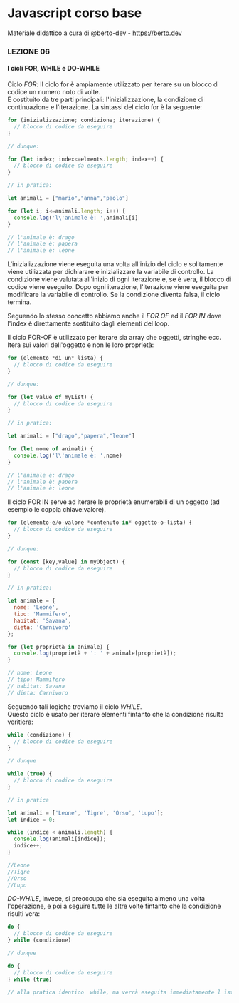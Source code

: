 # Javascript corso base
Materiale didattico a cura di @berto-dev - https://berto.dev


### LEZIONE 06

#### I cicli FOR, WHILE e DO-WHILE

Ciclo *FOR*: Il ciclo for è ampiamente utilizzato per iterare su un blocco di codice un numero noto di volte.<br>È costituito da tre parti principali: l'inizializzazione, la condizione di continuazione e l'iterazione. La sintassi del ciclo for è la seguente:

```js
for (inizializzazione; condizione; iterazione) {
  // blocco di codice da eseguire
}

// dunque:

for (let index; index<=elments.length; index++) {
  // blocco di codice da eseguire
}

// in pratica:

let animali = ["mario","anna","paolo"]

for (let i; i<=animali.length; i++) {
  console.log('l\'animale è: ',animali[i]
}

// l'animale è: drago
// l'animale è: papera
// l'animale è: leone
```

L'inizializzazione viene eseguita una volta all'inizio del ciclo e solitamente viene utilizzata per dichiarare e inizializzare la variabile di controllo. La condizione viene valutata all'inizio di ogni iterazione e, se è vera, il blocco di codice viene eseguito. Dopo ogni iterazione, l'iterazione viene eseguita per modificare la variabile di controllo. Se la condizione diventa falsa, il ciclo termina.

Seguendo lo stesso concetto abbiamo anche il *FOR OF* ed il *FOR IN* dove l'index è direttamente sostituito dagli elementi del loop.<br>

Il ciclo FOR-OF è utilizzato per iterare sia array che oggetti, stringhe ecc. Itera sui valori dell'oggetto e non le loro proprietà:

```js
for (elemento *di un* lista) {
  // blocco di codice da eseguire
}

// dunque:

for (let value of myList) {
  // blocco di codice da eseguire
}

// in pratica:

let animali = ["drago","papera","leone"]

for (let nome of animali) {
  console.log('l\'animale è: ',nome)
}

// l'animale è: drago
// l'animale è: papera
// l'animale è: leone
```

Il ciclo FOR IN serve ad iterare le proprietà enumerabili di un oggetto (ad esempio le coppia chiave:valore).

```js
for (elemento-e/o-valore *contenuto in* oggetto-o-lista) {
  // blocco di codice da eseguire
}

// dunque:

for (const [key,value] in myObject) {
  // blocco di codice da eseguire
}

// in pratica:

let animale = {
  nome: 'Leone',
  tipo: 'Mammifero',
  habitat: 'Savana',
  dieta: 'Carnivoro'
};

for (let proprietà in animale) {
  console.log(proprietà + ': ' + animale[proprietà]);
}

// nome: Leone
// tipo: Mammifero
// habitat: Savana
// dieta: Carnivoro
```

Seguendo tali logiche troviamo il ciclo *WHILE*.<br>
Questo ciclo è usato per iterare elementi fintanto che la condizione risulta veritiera:

```js
while (condizione) {
  // blocco di codice da eseguire
}

// dunque

while (true) {
  // blocco di codice da eseguire
}

// in pratica

let animali = ['Leone', 'Tigre', 'Orso', 'Lupo'];
let indice = 0;

while (indice < animali.length) {
  console.log(animali[indice]);
  indice++;
}

//Leone
//Tigre
//Orso
//Lupo
```
*DO-WHILE*, invece, si preoccupa che sia eseguita almeno una volta l'operazione, e poi a seguire tutte le altre volte fintanto che la condizione risulti vera:

```js
do {
  // blocco di codice da eseguire
} while (condizione)

// dunque

do {
  // blocco di codice da eseguire
} while (true)

// alla pratica identico  while, ma verrà eseguita immediatamente l istruzione do.
```
